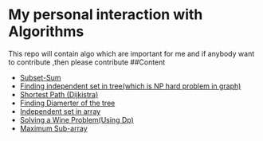 # My personal interaction with Algorithms
This repo will contain algo which are important for me and if anybody want to contribute ,then please contribute
##Content
* [Subset-Sum](https://github.com/sunil-dinday/my-algo-collection/blob/master/subset-sum.cpp)
* [Finding independent set in tree(which is NP hard problem in graph)](https://github.com/sunil-dinday/my-algo-collection/blob/master/independent-set-in-trees.cpp)
* [Shortest Path (Dijkistra)](https://github.com/sunil-dinday/my-algo-collection/blob/master/shortest-path(Dijkstra).cpp)
* [Finding Diamerter of the tree](https://github.com/sunil-dinday/my-algo-collection/blob/master/tree-diameter.cpp)
* [Independent set in array](https://github.com/sunil-dinday/my-algo-collection/blob/master/Independent-set-in-array.cpp)
* [Solving a Wine Problem(Using Dp)](https://github.com/sunil-dinday/my-algo-collection/blob/master/dp-wine.cpp)
* [Maximum Sub-array](https://github.com/sunil-dinday/my-algo-collection/blob/master/maximum-subarray.cpp)
